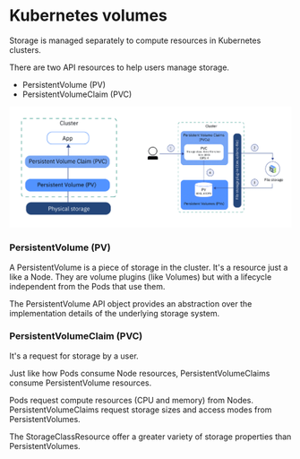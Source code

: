 # Kubernetes volumes

Storage is managed separately to compute resources in Kubernetes clusters.

There are two API resources to help users manage storage.

- PersistentVolume (PV)
- PersistentVolumeClaim (PVC)

![Volumes](../images/kubernetes_volumes.png)


### PersistentVolume (PV)

A PersistentVolume is a piece of storage in the cluster. It's a resource just a like a Node.
They are volume plugins (like Volumes) but with a lifecycle independent from the Pods that use them.

The PersistentVolume API object provides an abstraction over the implementation details of the underlying storage system.

### PersistentVolumeClaim (PVC)

It's a request for storage by a user.

Just like how Pods consume Node resources, PersistentVolumeClaims consume PersistentVolume resources.

Pods request compute resources (CPU and memory) from Nodes.
PersistentVolumeClaims request storage sizes and access modes from PersistentVolumes.

The StorageClassResource offer a greater variety of storage properties than PersistentVolumes.